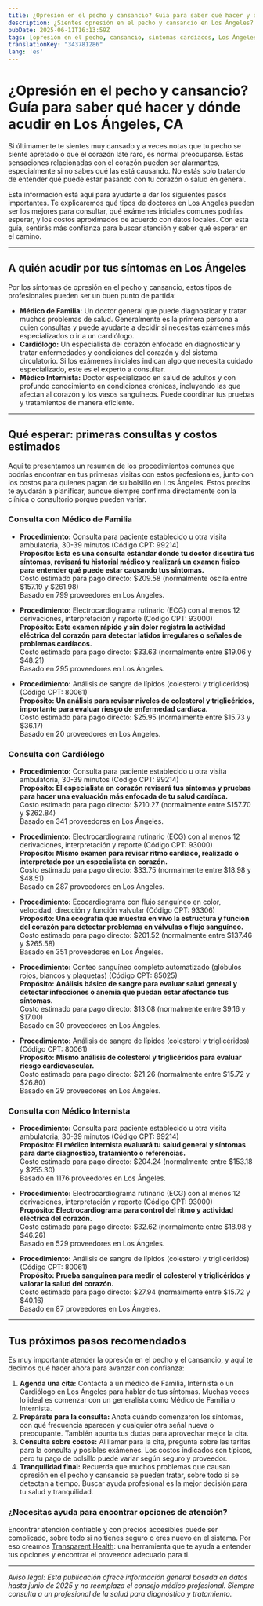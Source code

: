 ```yaml
---
title: ¿Opresión en el pecho y cansancio? Guía para saber qué hacer y dónde acudir en Los Ángeles, CA  
description: ¿Sientes opresión en el pecho y cansancio en Los Ángeles? Descubre qué especialistas ver, exámenes comunes y costos aproximados para que tomes las mejores decisiones de salud.  
pubDate: 2025-06-11T16:13:59Z
tags: [opresión en el pecho, cansancio, síntomas cardíacos, Los Ángeles, salud, transparencia en costos, medicina familiar, cardiología, medicina interna]
translationKey: "343781286"
lang: 'es'
---
```


# ¿Opresión en el pecho y cansancio? Guía para saber qué hacer y dónde acudir en Los Ángeles, CA

Si últimamente te sientes muy cansado y a veces notas que tu pecho se siente apretado o que el corazón late raro, es normal preocuparse. Estas sensaciones relacionadas con el corazón pueden ser alarmantes, especialmente si no sabes qué las está causando. No estás solo tratando de entender qué puede estar pasando con tu corazón o salud en general.

Esta información está aquí para ayudarte a dar los siguientes pasos importantes. Te explicaremos qué tipos de doctores en Los Ángeles pueden ser los mejores para consultar, qué exámenes iniciales comunes podrías esperar, y los costos aproximados de acuerdo con datos locales. Con esta guía, sentirás más confianza para buscar atención y saber qué esperar en el camino.

---

## A quién acudir por tus síntomas en Los Ángeles

Por los síntomas de opresión en el pecho y cansancio, estos tipos de profesionales pueden ser un buen punto de partida:

- **Médico de Familia:** Un doctor general que puede diagnosticar y tratar muchos problemas de salud. Generalmente es la primera persona a quien consultas y puede ayudarte a decidir si necesitas exámenes más especializados o ir a un cardiólogo.
- **Cardiólogo:** Un especialista del corazón enfocado en diagnosticar y tratar enfermedades y condiciones del corazón y del sistema circulatorio. Si los exámenes iniciales indican algo que necesita cuidado especializado, este es el experto a consultar.
- **Médico Internista:** Doctor especializado en salud de adultos y con profundo conocimiento en condiciones crónicas, incluyendo las que afectan al corazón y los vasos sanguíneos. Puede coordinar tus pruebas y tratamientos de manera eficiente.

---

## Qué esperar: primeras consultas y costos estimados

Aquí te presentamos un resumen de los procedimientos comunes que podrías encontrar en tus primeras visitas con estos profesionales, junto con los costos para quienes pagan de su bolsillo en Los Ángeles. Estos precios te ayudarán a planificar, aunque siempre confirma directamente con la clínica o consultorio porque pueden variar.

### Consulta con Médico de Familia

- **Procedimiento:** Consulta para paciente establecido u otra visita ambulatoria, 30-39 minutos (Código CPT: 99214)  
  **Propósito:** **Esta es una consulta estándar donde tu doctor discutirá tus síntomas, revisará tu historial médico y realizará un examen físico para entender qué puede estar causando tus síntomas.**  
  Costo estimado para pago directo: $209.58 (normalmente oscila entre $157.19 y $261.98)  
  Basado en 799 proveedores en Los Ángeles.

- **Procedimiento:** Electrocardiograma rutinario (ECG) con al menos 12 derivaciones, interpretación y reporte (Código CPT: 93000)  
  **Propósito:** **Este examen rápido y sin dolor registra la actividad eléctrica del corazón para detectar latidos irregulares o señales de problemas cardíacos.**  
  Costo estimado para pago directo: $33.63 (normalmente entre $19.06 y $48.21)  
  Basado en 295 proveedores en Los Ángeles.

- **Procedimiento:** Análisis de sangre de lípidos (colesterol y triglicéridos) (Código CPT: 80061)  
  **Propósito:** **Un análisis para revisar niveles de colesterol y triglicéridos, importante para evaluar riesgo de enfermedad cardíaca.**  
  Costo estimado para pago directo: $25.95 (normalmente entre $15.73 y $36.17)  
  Basado en 20 proveedores en Los Ángeles.

### Consulta con Cardiólogo

- **Procedimiento:** Consulta para paciente establecido u otra visita ambulatoria, 30-39 minutos (Código CPT: 99214)  
  **Propósito:** **El especialista en corazón revisará tus síntomas y pruebas para hacer una evaluación más enfocada de tu salud cardíaca.**  
  Costo estimado para pago directo: $210.27 (normalmente entre $157.70 y $262.84)  
  Basado en 341 proveedores en Los Ángeles.

- **Procedimiento:** Electrocardiograma rutinario (ECG) con al menos 12 derivaciones, interpretación y reporte (Código CPT: 93000)  
  **Propósito:** **Mismo examen para revisar ritmo cardíaco, realizado o interpretado por un especialista en corazón.**  
  Costo estimado para pago directo: $33.75 (normalmente entre $18.98 y $48.51)  
  Basado en 287 proveedores en Los Ángeles.

- **Procedimiento:** Ecocardiograma con flujo sanguíneo en color, velocidad, dirección y función valvular (Código CPT: 93306)  
  **Propósito:** **Una ecografía que muestra en vivo la estructura y función del corazón para detectar problemas en válvulas o flujo sanguíneo.**  
  Costo estimado para pago directo: $201.52 (normalmente entre $137.46 y $265.58)  
  Basado en 351 proveedores en Los Ángeles.

- **Procedimiento:** Conteo sanguíneo completo automatizado (glóbulos rojos, blancos y plaquetas) (Código CPT: 85025)  
  **Propósito:** **Análisis básico de sangre para evaluar salud general y detectar infecciones o anemia que puedan estar afectando tus síntomas.**  
  Costo estimado para pago directo: $13.08 (normalmente entre $9.16 y $17.00)  
  Basado en 30 proveedores en Los Ángeles.

- **Procedimiento:** Análisis de sangre de lípidos (colesterol y triglicéridos) (Código CPT: 80061)  
  **Propósito:** **Mismo análisis de colesterol y triglicéridos para evaluar riesgo cardiovascular.**  
  Costo estimado para pago directo: $21.26 (normalmente entre $15.72 y $26.80)  
  Basado en 29 proveedores en Los Ángeles.

### Consulta con Médico Internista

- **Procedimiento:** Consulta para paciente establecido u otra visita ambulatoria, 30-39 minutos (Código CPT: 99214)  
  **Propósito:** **El médico internista evaluará tu salud general y síntomas para darte diagnóstico, tratamiento o referencias.**  
  Costo estimado para pago directo: $204.24 (normalmente entre $153.18 y $255.30)  
  Basado en 1176 proveedores en Los Ángeles.

- **Procedimiento:** Electrocardiograma rutinario (ECG) con al menos 12 derivaciones, interpretación y reporte (Código CPT: 93000)  
  **Propósito:** **Electrocardiograma para control del ritmo y actividad eléctrica del corazón.**  
  Costo estimado para pago directo: $32.62 (normalmente entre $18.98 y $46.26)  
  Basado en 529 proveedores en Los Ángeles.

- **Procedimiento:** Análisis de sangre de lípidos (colesterol y triglicéridos) (Código CPT: 80061)  
  **Propósito:** **Prueba sanguínea para medir el colesterol y triglicéridos y valorar la salud del corazón.**  
  Costo estimado para pago directo: $27.94 (normalmente entre $15.72 y $40.16)  
  Basado en 87 proveedores en Los Ángeles.

---

## Tus próximos pasos recomendados

Es muy importante atender la opresión en el pecho y el cansancio, y aquí te decimos qué hacer ahora para avanzar con confianza:

1. **Agenda una cita:** Contacta a un médico de Familia, Internista o un Cardiólogo en Los Ángeles para hablar de tus síntomas. Muchas veces lo ideal es comenzar con un generalista como Médico de Familia o Internista.
2. **Prepárate para la consulta:** Anota cuándo comenzaron los síntomas, con qué frecuencia aparecen y cualquier otra señal nueva o preocupante. También apunta tus dudas para aprovechar mejor la cita.
3. **Consulta sobre costos:** Al llamar para la cita, pregunta sobre las tarifas para la consulta y posibles exámenes. Los costos indicados son típicos, pero tu pago de bolsillo puede variar según seguro y proveedor.
4. **Tranquilidad final:** Recuerda que muchos problemas que causan opresión en el pecho y cansancio se pueden tratar, sobre todo si se detectan a tiempo. Buscar ayuda profesional es la mejor decisión para tu salud y tranquilidad.

### ¿Necesitas ayuda para encontrar opciones de atención?

Encontrar atención confiable y con precios accesibles puede ser complicado, sobre todo si no tienes seguro o eres nuevo en el sistema. Por eso creamos [Transparent Health](https://transparenthealth.ai): una herramienta que te ayuda a entender tus opciones y encontrar el proveedor adecuado para ti.

---

*Aviso legal: Esta publicación ofrece información general basada en datos hasta junio de 2025 y no reemplaza el consejo médico profesional. Siempre consulta a un profesional de la salud para diagnóstico y tratamiento.*